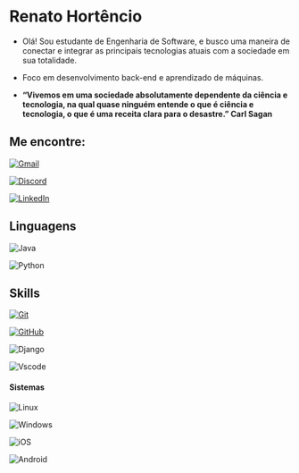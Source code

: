 # Renato Hortêncio


* Olá! Sou estudante de Engenharia de Software, e busco uma maneira de conectar e integrar as principais tecnologias atuais com a sociedade em sua totalidade.

* Foco em desenvolvimento back-end e aprendizado de máquinas.

* **“Vivemos em uma sociedade absolutamente dependente da ciência e tecnologia, na qual quase ninguém entende o que é ciência e tecnologia, o que é uma receita clara para o desastre.” Carl Sagan** 



## Me encontre:


[![Gmail](https://img.shields.io/badge/Email-333?style=for-the-badge&logo=gmail&logoColor=red)](mailto:renatohort01@gmail.com)

[![Discord](https://img.shields.io/badge/Discord-333?style=for-the-badge&logo=discord&logoColor=0)](https://discord.com/channels/@outg361/)

[![LinkedIn](https://img.shields.io/badge/-LinkedIn-333?style=for-the-badge&logo=linkedin&logoColor=30A3DC)](https://www.linkedin.com/in/renato-hortêncio)


## Linguagens

![Java](https://img.shields.io/badge/java-333.svg?style=for-the-badge&logo=openjdk&logoColor=red)

![Python](https://img.shields.io/badge/python-333?style=for-the-badge&logo=python&logoColor=ffdd54)

## Skills
[![Git](https://img.shields.io/badge/Git-333?style=for-the-badge&logo=git&logoColor=E94D5F)]()

[![GitHub](https://img.shields.io/badge/GitHub-333?style=for-the-badge&logo=github&logoColor=30A3DC)]()

![Django](https://img.shields.io/badge/django-333.svg?style=for-the-badge&logo=django&logoColor=darkgreen)

![Vscode](https://img.shields.io/badge/Vscode-333?style=for-the-badge&logo=visual-studio-code&logoColor=blue)

#### Sistemas

![Linux](https://img.shields.io/badge/Linux-333?style=for-the-badge&logo=linux&logoColor=black)

![Windows](https://img.shields.io/badge/Windows-333?style=for-the-badge&logo=windows&logoColor=2CA5E0)

![iOS](https://img.shields.io/badge/iOS-333?style=for-the-badge&logo=ios&logoColor=black)

![Android](https://img.shields.io/badge/Android-333?style=for-the-badge&logo=android&logoColor=grteen)